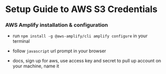 # Setup Guide to AWS S3 Credentials

### AWS Amplify installation & configuration

- run `npm install -g @aws-amplify/cli amplify configure` in your terminal

- follow `javascript` url prompt in your browser

- docs, sign up for aws, use access key and secret to pull up account on your machine, name it
